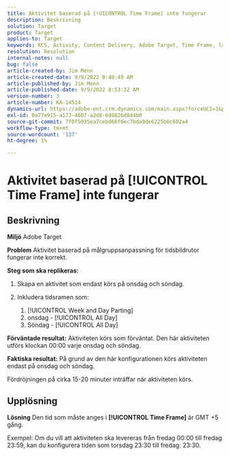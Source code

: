 ```yaml
---
title: Aktivitet baserad på [!UICONTROL Time Frame] inte fungerar
description: Beskrivning
solution: Target
product: Target
applies-to: Target
keywords: KCS, Activity, Content Delivery, Adobe Target, Time Frame, lag, målinriktning
resolution: Resolution
internal-notes: null
bug: false
article-created-by: Jim Menn
article-created-date: 9/9/2022 8:40:49 AM
article-published-by: Jim Menn
article-published-date: 9/9/2022 8:53:32 AM
version-number: 3
article-number: KA-14514
dynamics-url: https://adobe-ent.crm.dynamics.com/main.aspx?forceUCI=1&pagetype=entityrecord&etn=knowledgearticle&id=18e1a81a-1b30-ed11-9db1-0022480866ad
exl-id: 0a77e915-a173-4607-a2d8-6d8826d8d4b0
source-git-commit: 7f0f5035ea7cebd60f6ec7bda9de6225b6c602a4
workflow-type: tm+mt
source-wordcount: '137'
ht-degree: 1%

---
```


# Aktivitet baserad på [!UICONTROL Time Frame] inte fungerar

## Beskrivning


<b>Miljö</b>
Adobe Target

<b>Problem</b>
Aktivitet baserad på målgruppsanpassning för tidsbildrutor fungerar inte korrekt.

<b>Steg som ska replikeras:</b>

1. Skapa en aktivitet som endast körs på onsdag och söndag.
2. Inkludera tidsramen som:

   1. [!UICONTROL Week and Day Parting]
   2. onsdag - [!UICONTROL All Day]
   3. Söndag - [!UICONTROL All Day]




<b>Förväntade resultat:</b>
Aktiviteten körs som förväntat. Den här aktiviteten utförs klockan 00:00 varje onsdag och söndag.

<b>Faktiska resultat:</b>
På grund av den här konfigurationen körs aktiviteten endast på onsdag och söndag.

Fördröjningen på cirka 15-20 minuter inträffar när aktiviteten körs.


## Upplösning


<b>Lösning</b>
Den tid som måste anges i <b>[!UICONTROL Time Frame]</b> är GMT +5 gång.

Exempel: Om du vill att aktiviteten ska levereras från fredag 00:00 till fredag 23:59, kan du konfigurera tiden som torsdag 23:30 till fredag: 23:30.
